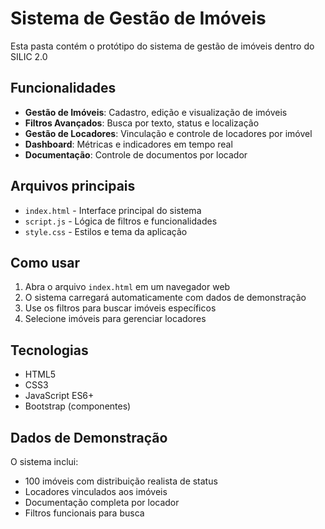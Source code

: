 # Sistema de Gestão de Imóveis

Esta pasta contém o protótipo do sistema de gestão de imóveis dentro do SILIC 2.0

## Funcionalidades

- **Gestão de Imóveis**: Cadastro, edição e visualização de imóveis
- **Filtros Avançados**: Busca por texto, status e localização
- **Gestão de Locadores**: Vinculação e controle de locadores por imóvel
- **Dashboard**: Métricas e indicadores em tempo real
- **Documentação**: Controle de documentos por locador

## Arquivos principais

- `index.html` - Interface principal do sistema
- `script.js` - Lógica de filtros e funcionalidades
- `style.css` - Estilos e tema da aplicação

## Como usar

1. Abra o arquivo `index.html` em um navegador web
2. O sistema carregará automaticamente com dados de demonstração
3. Use os filtros para buscar imóveis específicos
4. Selecione imóveis para gerenciar locadores

## Tecnologias

- HTML5
- CSS3
- JavaScript ES6+
- Bootstrap (componentes)

## Dados de Demonstração

O sistema inclui:
- 100 imóveis com distribuição realista de status
- Locadores vinculados aos imóveis
- Documentação completa por locador
- Filtros funcionais para busca
